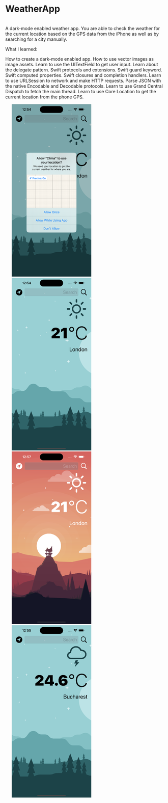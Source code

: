 # WeatherApp

<br>A dark-mode enabled weather app. You are able to check the weather for the current location based on the GPS data from the iPhone as well as by searching for a city manually.

What I learned:

How to create a dark-mode enabled app.
How to use vector images as image assets.
Learn to use the UITextField to get user input.
Learn about the delegate pattern.
Swift protocols and extensions.
Swift guard keyword.
Swift computed properties.
Swift closures and completion handlers.
Learn to use URLSession to network and make HTTP requests.
Parse JSON with the native Encodable and Decodable protocols.
Learn to use Grand Central Dispatch to fetch the main thread.
Learn to use Core Location to get the current location from the phone GPS.</br>

<img src = "/1.png" width = 250 hspace="20">   <img src = "/2.png" width = 250 hspace="20">
<img src = "/3.png" width = 250 hspace="20">  <img src = "/4.png" width = 250 hspace="20">
